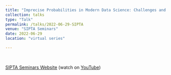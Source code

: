 ```yaml
---
title: "Imprecise Probabilities in Modern Data Science: Challenges and Opportunities"
collection: talks
type: "Talk"
permalink: /talks/2022-06-29-SIPTA
venue: "SIPTA Seminars"
date: 2022-06-29
location: "virtual series"

---
```



<br>

[SIPTA Seminars Website](https://sipta.org/events/sipta-seminars/) (watch on [YouTube](https://youtu.be/rNVWyG-0XgA))

